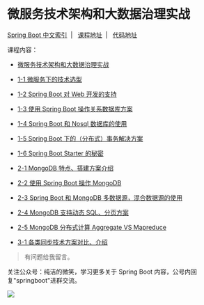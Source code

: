 # 微服务技术架构和大数据治理实战


[Spring Boot 中文索引](https://github.com/ityouknow/awesome-spring-boot) &nbsp;| &nbsp; [课程地址](http://blog.51cto.com/cloumn/detail/4) &nbsp;| &nbsp; [代码地址](https://github.com/ityouknow/spring-boot-leaning/tree/51cto_column)

课程内容：

- [微服务技术架构和大数据治理实战](http://blog.51cto.com/cloumn/blog/49)

- [1-1 微服务下的技术选型](http://blog.51cto.com/cloumn/blog/50)
- [1-2 Spring Boot 对 Web 开发的支持](http://blog.51cto.com/cloumn/blog/53)
- [1-3 使用 Spring Boot 操作关系数据库方案](http://blog.51cto.com/cloumn/blog/54)
- [1-4 Spring Boot 和 Nosql 数据库的使用](http://blog.51cto.com/cloumn/blog/55)
- [1-5 Spring Boot 下的（分布式）事务解决方案](http://blog.51cto.com/cloumn/blog/56)  
- [1-6 Spring Boot Starter 的秘密](http://blog.51cto.com/cloumn/blog/57)

- [2-1 MongoDB 特点、搭建方案介绍](http://blog.51cto.com/cloumn/blog/60)
- [2-2 使用 Spring Boot 操作 MongoDB](http://blog.51cto.com/cloumn/blog/69)
- [2-3 Spring Boot 和 MongoDB 多数据源，混合数据源的使用](http://blog.51cto.com/cloumn/blog/74)
- [2-4 MongoDB 支持动态 SQL、分页方案](http://blog.51cto.com/cloumn/blog/94)
- [2-5 MongoDB 分布式计算 Aggregate VS Mapreduce ](http://blog.51cto.com/cloumn/blog/94)

- [3-1 各类同步技术方案对比、介绍](http://blog.51cto.com/cloumn/blog/77)


> 有问题给我留言。

关注公众号：纯洁的微笑，学习更多关于 Spring Boot 内容，公号内回复"springboot"进群交流。

![](http://www.ityouknow.com/assets/images/keeppuresmile_430.jpg)